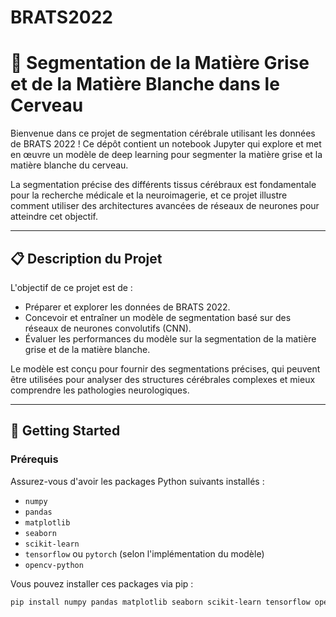 # BRATS2022

# 🧠 Segmentation de la Matière Grise et de la Matière Blanche dans le Cerveau

Bienvenue dans ce projet de segmentation cérébrale utilisant les données de BRATS 2022 ! Ce dépôt contient un notebook Jupyter qui explore et met en œuvre un modèle de deep learning pour segmenter la matière grise et la matière blanche du cerveau. 

La segmentation précise des différents tissus cérébraux est fondamentale pour la recherche médicale et la neuroimagerie, et ce projet illustre comment utiliser des architectures avancées de réseaux de neurones pour atteindre cet objectif.

---

## 📋 Description du Projet

L'objectif de ce projet est de :
- Préparer et explorer les données de BRATS 2022.
- Concevoir et entraîner un modèle de segmentation basé sur des réseaux de neurones convolutifs (CNN).
- Évaluer les performances du modèle sur la segmentation de la matière grise et de la matière blanche.

Le modèle est conçu pour fournir des segmentations précises, qui peuvent être utilisées pour analyser des structures cérébrales complexes et mieux comprendre les pathologies neurologiques.

---

## 🚀 Getting Started

### Prérequis

Assurez-vous d'avoir les packages Python suivants installés :
- `numpy`
- `pandas`
- `matplotlib`
- `seaborn`
- `scikit-learn`
- `tensorflow` ou `pytorch` (selon l'implémentation du modèle)
- `opencv-python`

Vous pouvez installer ces packages via pip :
```bash
pip install numpy pandas matplotlib seaborn scikit-learn tensorflow opencv-python nibabel scikit-image keras
